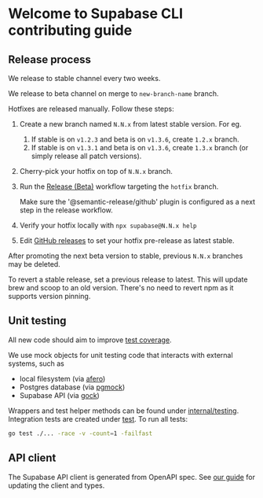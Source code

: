 # Welcome to Supabase CLI contributing guide

## Release process

We release to stable channel every two weeks.

We release to beta channel on merge to `new-branch-name` branch.

Hotfixes are released manually. Follow these steps:

1. Create a new branch named `N.N.x` from latest stable version. For eg.
   1. If stable is on `v1.2.3` and beta is on `v1.3.6`, create `1.2.x` branch.
   2. If stable is on `v1.3.1` and beta is on `v1.3.6`, create `1.3.x` branch (or simply release all patch versions).
2. Cherry-pick your hotfix on top of `N.N.x` branch.
3. Run the [Release (Beta)](https://github.com/supabase/cli/actions/workflows/release-beta.yml) workflow targeting the `hotfix` branch.

   Make sure the '@semantic-release/github' plugin is configured as a next step in the release workflow.
4. Verify your hotfix locally with `npx supabase@N.N.x help`
5. Edit [GitHub releases](https://github.com/supabase/cli/releases) to set your hotfix pre-release as latest stable.

After promoting the next beta version to stable, previous `N.N.x` branches may be deleted.

To revert a stable release, set a previous release to latest. This will update brew and scoop to an old version. There's no need to revert npm as it supports version pinning.

## Unit testing

All new code should aim to improve [test coverage](https://coveralls.io/github/supabase/cli).

We use mock objects for unit testing code that interacts with external systems, such as

- local filesystem (via [afero](https://github.com/spf13/afero))
- Postgres database (via [pgmock](https://github.com/jackc/pgmock))
- Supabase API (via [gock](https://github.com/h2non/gock))

Wrappers and test helper methods can be found under [internal/testing](internal/testing).
Integration tests are created under [test](test). To run all tests:
```bash
go test ./... -race -v -count=1 -failfast
```
## API client

The Supabase API client is generated from OpenAPI spec. See [our guide](api/README.md) for updating the client and types.
